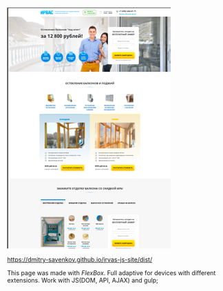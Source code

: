 
![alt text](screen/screen.png "")​    

https://dmitry-savenkov.github.io/irvas-js-site/dist/

This page was made with *FlexBox*. Full adaptive for devices with different extensions. Work with JS(DOM, API, AJAX) and gulp;
